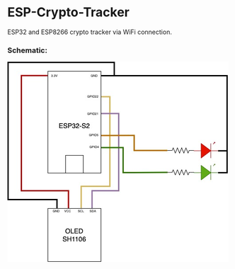 # ESP-Crypto-Tracker

ESP32 and ESP8266 crypto tracker via WiFi connection.

<h3>Schematic:</h3>
<img src="Crypto tracker ESP32.jpg">
